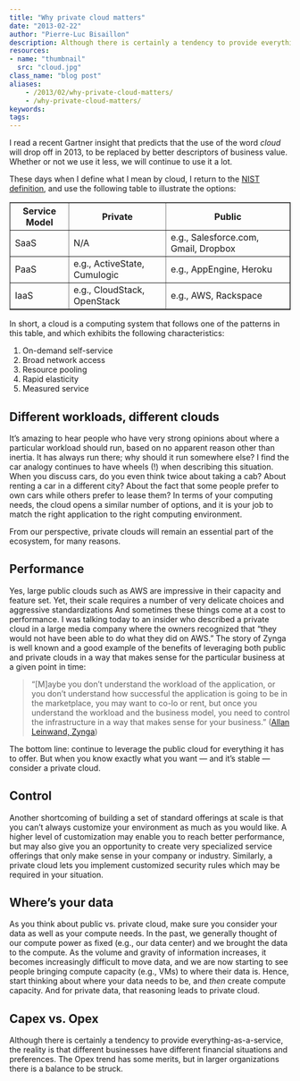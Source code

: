 ```yaml
---
title: "Why private cloud matters"
date: "2013-02-22"
author: "Pierre-Luc Bisaillon"
description: Although there is certainly a tendency to provide everything-as-a-service, the reality is that different businesses have different financial situations and preferences.
resources:
- name: "thumbnail"
  src: "cloud.jpg"
class_name: "blog post"
aliases:
    - /2013/02/why-private-cloud-matters/
    - /why-private-cloud-matters/
keywords:
tags:
---
```


<p>I read a recent Gartner insight that predicts that the use of the word <em>cloud</em> will drop off in 2013, to be replaced by better descriptors of business value. Whether or not we use it less, we will continue to use it a lot.</p><p>These days when I define what I mean by cloud, I return to the <a href="http://csrc.nist.gov/publications/nistpubs/800-145/SP800-145.pdf">NIST definition</a>, and use the following table to illustrate the options:</p><table border="1" cellpadding="2"><tbody><tr><th>Service Model</th><th>Private</th><th>Public</th></tr><tr><td>SaaS</td><td>N/A</td><td>e.g., Salesforce.com, Gmail, Dropbox</td></tr><tr><td>PaaS</td><td>e.g., ActiveState, Cumulogic</td><td>e.g., AppEngine, Heroku</td></tr><tr><td>IaaS</td><td>e.g., CloudStack, OpenStack</td><td>e.g., AWS, Rackspace</td></tr></tbody></table><p>In short, a cloud is a computing system that follows one of the patterns in this table, and which exhibits the following characteristics:</p><ol><li>On-demand self-service</li><li>Broad network access</li><li>Resource pooling</li><li>Rapid elasticity</li><li>Measured service</li></ol><h2>Different workloads, different clouds</h2><p>It’s amazing to hear people who have very strong opinions about where a particular workload should run, based on no apparent reason other than inertia. It has always run there; why should it run somewhere else? I find the car analogy continues to have wheels (!) when describing this situation. When you discuss cars, do you even think twice about taking a cab? About renting a car in a different city? About the fact that some people prefer to own cars while others prefer to lease them? In terms of your computing needs, the cloud opens a similar number of options, and it is your job to match the right application to the right computing environment.</p><p>From our perspective, private clouds will remain an essential part of the ecosystem, for many reasons.</p><h2>Performance</h2><p>Yes, large public clouds such as AWS are impressive in their capacity and feature set. Yet, their scale requires a number of very delicate choices and aggressive standardizations  And sometimes these things come at a cost to performance. I was talking today to an insider who described a private cloud in a large media company where the owners recognized that “they would not have been able to do what they did on AWS.” The story of Zynga is well known and a good example of the benefits of leveraging both public and private clouds in a way that makes sense for the particular business at a given point in time:</p><blockquote><p>“[M]aybe you don’t understand the workload of the application, or you don’t understand how successful the application is going to be in the marketplace, you may want to co-lo or rent, but once you understand the workload and the business model, you need to control the infrastructure in a way that makes sense for your business.” (<a href="http://www.techrepublic.com/blog/datacenter/the-evolution-of-zyngas-zcloud-interview-with-cto-of-infrastructure-allan-leinwand/5426" target="_blank">Allan Leinwand, Zynga</a>)</p></blockquote><p>The bottom line: continue to leverage the public cloud for everything it has to offer. But when you know exactly what you want — and it’s stable — consider a private cloud.</p><h2>Control</h2><p>Another shortcoming of building a set of standard offerings at scale is that you can’t always customize your environment as much as you would like. A higher level of customization may enable you to reach better performance, but may also give you an opportunity to create very specialized service offerings that only make sense in your company or industry. Similarly, a private cloud lets you implement customized security rules which may be required in your situation.</p><h2>Where’s your data</h2><p>As you think about public vs. private cloud, make sure you consider your data as well as your compute needs. In the past, we generally thought of our compute power as fixed (e.g., our data center) and we brought the data to the compute. As the volume and gravity of information increases, it becomes increasingly difficult to move data, and we are now starting to see people bringing compute capacity (e.g., VMs) to where their data is. Hence, start thinking about where your data needs to be, and <em>then</em> create compute capacity. And for private data, that reasoning leads to private cloud.</p><h2>Capex vs. Opex</h2><p>Although there is certainly a tendency to provide everything-as-a-service, the reality is that different businesses have different financial situations and preferences. The Opex trend has some merits, but in larger organizations there is a balance to be struck.</p>